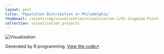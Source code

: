 ```yaml
---
layout: post
title: 'Population Distribution in Philadelphia'
thumbnail: /assets/img/visualization/visualization-1/01-Jingmiao-Points(1).png
collection: visualization_projects
---
```

<img src="visualization/visualization-1/01-Jingmiao-Points.png" alt="Visualization">

Generated by R programming. [View the code↗](https://github.com/Jasmine-404/30-day-map-challenge/blob/main/Scripts/01%20Points.R)
